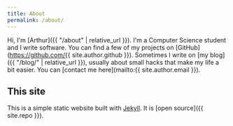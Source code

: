 ```yaml
---
title: About
permalink: /about/
---
```


Hi, I'm [Arthur]({{ "/about" | relative_url }}). I'm a Computer Science student and I write software. You can find a few of my projects on [GitHub](https://github.com/{{ site.author.github }}). Sometimes I write on [my blog]({{ "/blog/" | relative_url }}), usually about small hacks that make my life a bit easier. You can [contact me here](mailto:{{ site.author.email }}).


## This site

This is a simple static website built with [Jekyll](https://jekyllrb.com). It is [open source]({{ site.repo }}).
